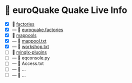 # 🔱 euroQuake Quake Live Info
- [x] 📁 [factories](https://github.com/euroquake/quakelive/tree/main/factories)
- [x] — 📄 [euroquake.factories](https://github.com/euroquake/quakelive/blob/main/factories/euroquake.factories)
- [x] 📁 [mappools](https://github.com/euroquake/quakelive/tree/main/mappools)
- [x] — 📄 [mappool.txt](https://github.com/euroquake/quakelive/blob/main/mappools/mappool.txt)
- [x] — 📄 [workshop.txt](https://github.com/euroquake/quakelive/blob/main/mappools/workshop.txt)
- [ ] 📁 [minqlx-plugins](https://github.com/euroquake/quakelive/tree/main/minqlx-plugins)
- [ ] — 📄 eqconsole.py
- [ ] — 📄 Access.txt
- [ ] — 📄 ...
- [ ] — 📄 ...
